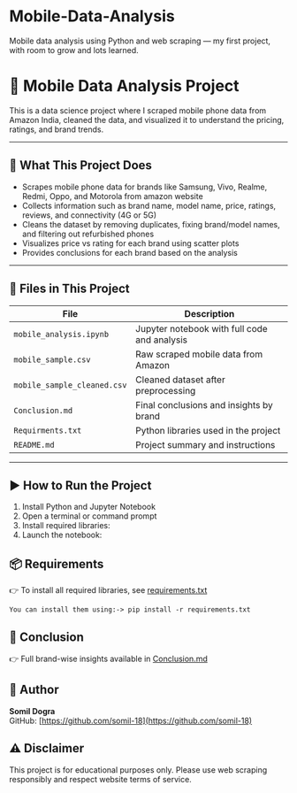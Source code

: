 # Mobile-Data-Analysis
Mobile data analysis using Python and web scraping — my first project, with room to grow and lots learned.

# 📱 Mobile Data Analysis Project

This is a data science project where I scraped mobile phone data from Amazon India, cleaned the data, and visualized it to understand the pricing, ratings, and brand trends.

---

## 🔧 What This Project Does

- Scrapes mobile phone data for brands like Samsung, Vivo, Realme, Redmi, Oppo, and Motorola from amazon website
- Collects information such as brand name, model name, price, ratings, reviews, and connectivity (4G or 5G)
- Cleans the dataset by removing duplicates, fixing brand/model names, and filtering out refurbished phones
- Visualizes price vs rating for each brand using scatter plots
- Provides conclusions for each brand based on the analysis

---

## 📂 Files in This Project

| File                     | Description                                     |
|--------------------------|-------------------------------------------------|
| `mobile_analysis.ipynb`  | Jupyter notebook with full code and analysis    |
| `mobile_sample.csv`      | Raw scraped mobile data from Amazon             |
| `mobile_sample_cleaned.csv` | Cleaned dataset after preprocessing           |
| `Conclusion.md`         | Final conclusions and insights by brand         |
| `Requirments.txt`       | Python libraries used in the project            |
| `README.md`              | Project summary and instructions                |


---

## ▶️ How to Run the Project

1. Install Python and Jupyter Notebook
2. Open a terminal or command prompt
3. Install required libraries:
4. Launch the notebook:


## 📦 Requirements

👉 To install all required libraries, see [requirements.txt](requirements.txt)

```
You can install them using:-> pip install -r requirements.txt
```


   
## 📝 Conclusion

👉 Full brand-wise insights available in [Conclusion.md](Conclusion.md)



## 👤 Author

**Somil Dogra**  
GitHub: [https://github.com/somil-18](https://github.com/somil-18)



## ⚠️ Disclaimer

This project is for educational purposes only. Please use web scraping responsibly and respect website terms of service.
